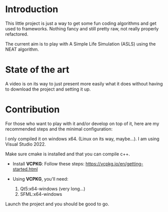 # Introduction

This little project is just a way to get some fun coding algorithms 
and get used to frameworks. Nothing fancy and still pretty raw, not really properly refactored.

The current aim is to play with A Simple Life Simulation (ASLS) using the NEAT algorithm.

# State of the art

A video is on its way to just present more easily what it does without having to download the project
and setting it up.

# Contribution

For those who want to play with it and/or develop on top of it, here are my recommended steps and the minimal configuration:

I only compiled it on windows x64. (Linux on its way, maybe...). I am using Visual Studio 2022.

Make sure cmake is installed and that you can compile c++.

- Install **VCPKG**:
	Follow these steps: https://vcpkg.io/en/getting-started.html
	
- Using **VCPKG**, you'll need:
	1. Qt5:x64-windows (very long...)
	2. SFML:x64-windows

Launch the project and you should be good to go.